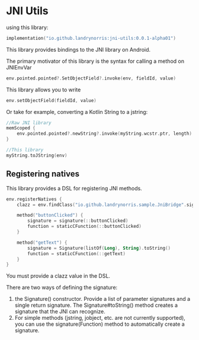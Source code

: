 JNI Utils
========

using this library:

```kotlin
implementation("io.github.landrynorris:jni-utils:0.0.1-alpha01")
```

This library provides bindings to the JNI library on Android.

The primary motivator of this library is the syntax for calling
a method on JNIEnvVar

```kotlin
env.pointed.pointed?.SetObjectField?.invoke(env, fieldId, value)
```

This library allows you to write

```kotlin
env.setObjectField(fieldId, value)
```

Or take for example, converting a Kotlin String to a jstring:

```kotlin
//Raw JNI library
memScoped {
    env.pointed.pointed?.newString?.invoke(myString.wcstr.ptr, length)
}

//This library
myString.toJString(env)
```

Registering natives
-------------------

This library provides a DSL for registering JNI methods.

```kotlin
env.registerNatives {
    clazz = env.findClass("io.github.landrynorris.sample.JniBridge".signature())

    method("buttonClicked") {
        signature = signature(::buttonClicked)
        function = staticCFunction(::buttonClicked)
    }

    method("getText") {
        signature = Signature(listOf(Long), String).toString()
        function = staticCFunction(::getText)
    }
}
```

You must provide a clazz value in the DSL.

There are two ways of defining the signature:

1. the Signature() constructor. Provide a list of parameter 
signatures and a single return signature. The Signature#toString()
method creates a signature that the JNI can recognize.
2. For simple methods (jstring, jobject, etc. are not currently 
supported), you can use the signature(Function) method to
automatically create a signature.
